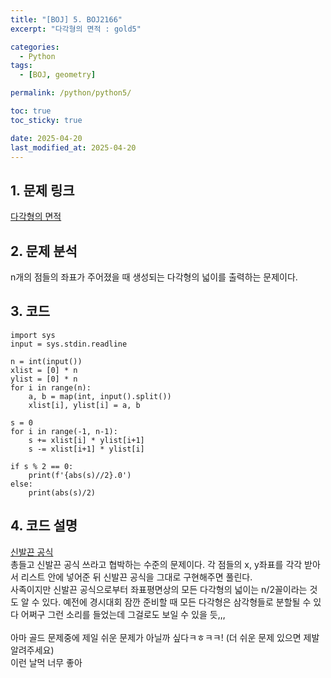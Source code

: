 ```yaml
---
title: "[BOJ] 5. BOJ2166"
excerpt: "다각형의 면적 : gold5"

categories:
  - Python
tags:
  - [BOJ, geometry]

permalink: /python/python5/

toc: true
toc_sticky: true

date: 2025-04-20
last_modified_at: 2025-04-20
---
```

## 1. 문제 링크
[다각형의 면적](https://www.acmicpc.net/problem/2166)

## 2. 문제 분석
n개의 점들의 좌표가 주어졌을 때 생성되는 다각형의 넓이를 출력하는 문제이다. 
## 3. 코드
~~~
import sys
input = sys.stdin.readline

n = int(input())
xlist = [0] * n
ylist = [0] * n
for i in range(n):
    a, b = map(int, input().split())
    xlist[i], ylist[i] = a, b

s = 0
for i in range(-1, n-1):
    s += xlist[i] * ylist[i+1]
    s -= xlist[i+1] * ylist[i]

if s % 2 == 0:
    print(f'{abs(s)//2}.0')
else:
    print(abs(s)/2)
~~~

## 4. 코드 설명
[신발끈 공식](https://en.wikipedia.org/wiki/Shoelace_formula)
<br>총들고 신발끈 공식 쓰라고 협박하는 수준의 문제이다. 각 점들의 x, y좌표를 각각 받아서 리스트 안에 넣어준 뒤 신발끈 공식을 그대로 구현해주면 풀린다. 
<br>사족이지만 신발끈 공식으로부터 좌표평면상의 모든 다각형의 넓이는 n/2꼴이라는 것도 알 수 있다. 예전에 경시대회 잠깐 준비할 때 모든 다각형은 삼각형들로 분할될 수 있다 어쩌구 그런 소리를 들었는데 그걸로도 보일 수 있을 듯,,,
<br><br> 아마 골드 문제중에 제일 쉬운 문제가 아닐까 싶다ㅋㅎㅋㅋ! (더 쉬운 문제 있으면 제발 알려주세요)
<br> 이런 날먹 너무 좋아